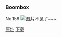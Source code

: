 ### Boombox
No.159
![图片不见了~~~](https://imgs.xkcd.com/comics/boombox.png)

[原址](https://xkcd.com//159) [下载](https://imgs.xkcd.com/comics/boombox.png)


